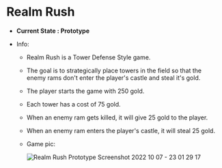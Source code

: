 # Realm Rush
 - **Current State : Prototype**
 
 - Info: 
   - Realm Rush is a Tower Defense Style game.
   - The goal is to strategically place towers in the field so that the enemy rams don't enter the player's castle and steal it's gold.
   - The player starts the game with 250 gold.
   - Each tower has a cost of 75 gold.
   - When an enemy ram gets killed, it will give 25 gold to the player.
   - When an enemy ram enters the player's castle, it will steal 25 gold.
   - Game pic: 
   
     ![Realm Rush Prototype Screenshot 2022 10 07 - 23 01 29 17](https://user-images.githubusercontent.com/113314204/194687313-a2fced2b-b56c-441e-89e6-1698b0b4df28.png)
